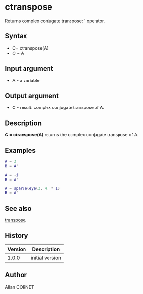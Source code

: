 

# ctranspose

Returns complex conjugate transpose: ' operator.

## Syntax

- C= ctranspose(A)
- C = A'

## Input argument

 - A - a variable

## Output argument

 - C - result: complex conjugate transpose of A.

## Description


  <p><b>C = ctranspose(A)</b> returns the complex conjugate transpose of A.</p>


## Examples

```matlab
A = 3
B = A'
```
```matlab
A = -i
B = A'
```
```matlab
A = sparse(eye(3, 4) * i)
B = A'
```

## See also

[transpose](transpose.md).
## History

|Version|Description|
|------|------|
|1.0.0|initial version|


## Author

Allan CORNET



